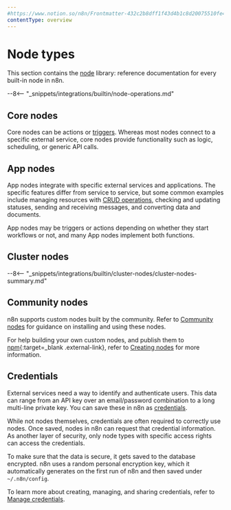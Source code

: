 ```yaml
---
#https://www.notion.so/n8n/Frontmatter-432c2b8dff1f43d4b1c8d20075510fe4
contentType: overview
---
```


# Node types

This section contains the [node](/glossary.md#node-n8n) library: reference documentation for every built-in node in n8n.

--8<-- "_snippets/integrations/builtin/node-operations.md"

## Core nodes

Core nodes can be actions or [triggers](/glossary.md#trigger-node-n8n). Whereas most nodes connect to a specific external service, core nodes provide functionality such as logic, scheduling, or generic API calls.

## App nodes

App nodes integrate with specific external services and applications. The specific features differ from service to service, but some common examples include managing resources with [CRUD operations](https://en.wikipedia.org/wiki/Create,_read,_update_and_delete), checking and updating statuses, sending and receiving messages, and converting data and documents.

App nodes may be triggers or actions depending on whether they start workflows or not, and many App nodes implement both functions.

## Cluster nodes

--8<-- "_snippets/integrations/builtin/cluster-nodes/cluster-nodes-summary.md"

## Community nodes

n8n supports custom nodes built by the community. Refer to [Community nodes](/integrations/community-nodes/installation/index.md) for guidance on installing and using these nodes.

For help building your own custom nodes, and publish them to [npm](https://www.npmjs.com/){:target=_blank .external-link}, refer to [Creating nodes](/integrations/creating-nodes/overview.md) for more information.

## Credentials

External services need a way to identify and authenticate users. This data can range from an API key over an email/password combination to a long multi-line private key. You can save these in n8n as [credentials](/glossary.md#credential-n8n).

While not nodes themselves, credentials are often required to correctly use nodes. Once saved, nodes in n8n can request that credential information. As another layer of security, only node types with specific access rights can access the credentials.

To make sure that the data is secure, it gets saved to the database encrypted. n8n uses a random personal encryption key, which it automatically generates on the first run of n8n and then saved under `~/.n8n/config`.

To learn more about creating, managing, and sharing credentials, refer to [Manage credentials](/credentials/index.md).

